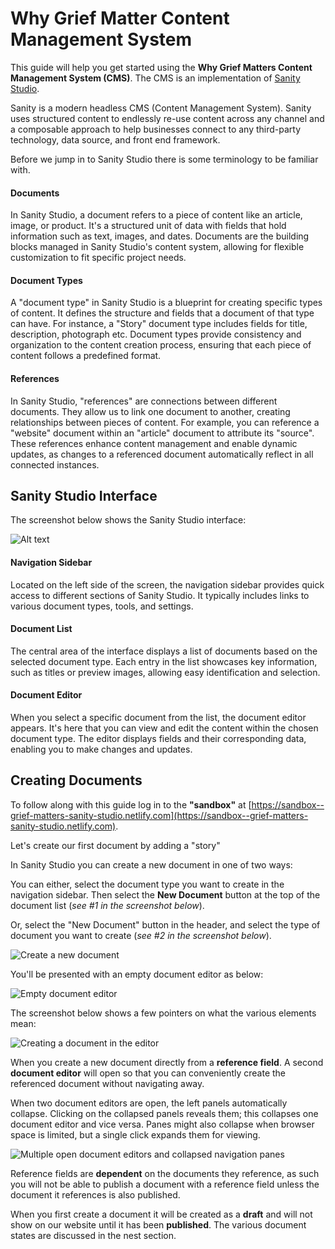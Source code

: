 <!-- # Why Grief Matters Content Management System (CMS)

## Getting Started (Content Editors)

The Sanity CMS has a simple, intuitive, customizable interface that we can tailor to our needs.

### Quick Start

In Sanity, each piece of content is called a **"document"**. The types of content listed in the left-most column such as "Articles" and "Books" are our **"document types"**. A "document type" is essentially a template that allows us to create pieces of content that conform to a specific shape. For example, our "Book" document type has an "ISBN" field and an "Author" field but our "Website" document type does not.

A document type can even use other document types as part of its definition, or even reference other documents.

This technique allows us to create relationships between different documents. The best example of this is with our "Category" type. Not only do all of out resource document types have a "Categories" field to which one or more "category" documents can be assigned, but also, each "category" itself can have "Child Categories".

### Interface Overview

This is the Sanity Studio interface:

![Alt text](img/studio-overview.png)

The left hand column entitled **Content** is where all of our content resides.

When we select a document type in the left-hand column, the center column will be populated with all of the documents that we have created using that document type.

When we select a document from the list, the document editing pane will show over on the right.

Occasionally you will be able to create further documents of a specific type inside of another document.

![Alt text](img/new-document-from-field.png)

In the example above, we're creating a new "Website" document from the "Source" field of a "Book" document. Once created, the "Website" document will be available in the same way as if you were to create a "Website" document from scratch.

You may also notice that because we have to document panes open at once, the other columns have collapsed. If you need to focus on a single column you activate this collapsing of columns manually by clicking the heading of the column you want to minimize.

## Creating Documents

To create a document select the 'New document' button from either the top left of the interface (this will let you pick the document type you wish to create) or the 'New Document' button at the top of a document list. That button will create a document of that specific type.

![Alt text](img/create-doc.png)

Your document will initially be saved as a "draft" indicated by a yellow pencil icon in the bottom-left of the document editing pane. Changes in Sanity are saved constantly - so you can leave and come back to the document if you're not finished with your changes.

When you are ready for your document to be published to the website - you simply select "Publish" down on the bottom right.

## Document Editing

When you create a new document or select an existing one you will be presented with the document editing pane:

![Document editing pane](img/editing-pane.png)

When you start editing your document the changes made since it was created or last published will be tracked. Information is also available at the bottom for when the document was last published and how long since the last changes were made. To review any changes - you can click the pencil icon and they will be shown over on the right hand side. This additional menu let's you review (and revert) any changes made since the document was last published.

![Alt text](img/editing-documents.png)

We can even restore to an earlier version of a document by selecting the version menu in the top-right of the document pane, we can preview previous versions by selecting them from the menu and we can restore to a specific version by selecting "Restore".

![Alt text](img/restore-document.png)

## Document List

The document list shows us all of our documents for a given type.

For convenience, there are a number of icons that indicate the status of a document.

![Document status icons in the document list](img/status.png)

If the document is one of our internet resource types there will be a status icon to the left of the document title. Documents with this icon will contain a toggle with the label **Resource has been checked for errors**.

![Resource validation toggle](img/resource-check.png)

This is a temporary feature that we need whilst we sanitize the resources imported automatically from the original Word document version of the guide.

Documents that have been checked and validated will show a green checked circle icon.

To the right of the title are the "Published" (up arrow icon) and "Edited" (pencil icon) icons.

The published icon describes whether a document has been published. It is green when a document is published, and grey when it is unpublished. A document will only show on the website when it has been published in the CMS.

The edited icon describes whether the document currently has unpublished changes.

**_IMPORTANT: Sanity saves all changes on the fly. This means you can make many changes to many documents leaving them in a "draft" like state. Your changes will not be "live" until you have published._**

Once we have made changes to our document we will see that the "Publish" button turns green. Any changes we make to a document are saved, but they will not be reflected on our website until they have been "published". This means that we can work on changes to content without affecting the live website.

To the right of the publish button there is a menu that gives us a number of options depending on the state of the document.

![Alt text](img/options.png)

### Publish/Unpublish

Publishing a document will mark the document and any saved changes as ready for publishing to our website. Unpublish will mark the document as not ready. Unpublished documents will not be visible on the website.

### Discard Changes

When a document has saved changes but those changes have not yet been published (indicated by a yellow pencil icon in the document list) - then the changes can be discarded - and the document will revert to its last published version.

### Duplicate

DO NOT USE - This button is to be removed!!! We should not have duplicate resources within the CMS!!!

### Delete

This will delete a document from the CMS - use with care.

### Convert Resource

This will allow you to convert certain document types from one type to another - this will help where resources have been created as one type but are later identified as being another.

**_IMPORTANT: Some information may be lost during the conversion process - such as if you convert a 'Book' to an 'Article' - the ISBN and Author fields will be removed_**














# Why Grief Matters Sanity Studio User Guide

Sanity Studio has a simple, intuitive, interface built specifically for our needs.

This user guide aims to take you from zero-knowledge of Sanity Studio to creating and editing content in the shortest possible time.

We have a **"sandbox"** environment available so you can get accustomed to Sanity without affecting live data. Log in using your usual Sanity account at: [https://sanbox--grief-matters-cms.netlify.com](https://sanbox--grief-matters-cms.netlify.com)

Before we jump in to Sanity Studio there is some terminology to be familiar with.

### Documents

In Sanity Studio, a document refers to a piece of content like an article, image, or product. It's a structured unit of data with fields that hold information such as text, images, and dates. Documents are the building blocks managed in Sanity Studio's content system, allowing for flexible customization to fit specific project needs.

### Document Types

A "document type" in Sanity Studio is a blueprint for creating specific types of content. It defines the structure and fields that a document of that type can have. For instance, a "Story" document type includes fields for title, description, photograph etc. Document types provide consistency and organization to the content creation process, ensuring that each piece of content follows a predefined format.

### References

In Sanity Studio, "references" are connections between different documents. They allow us to link one document to another, creating relationships between pieces of content. For example, you can reference a "website" document within an "article" document to attribute its "source". These references enhance content management and enable dynamic updates, as changes to a referenced document automatically reflect in all connected instances.

## Sanity Studio Interface

The screenshot below shows the Sanity Studio interface:

![Alt text](img/ui-overview.png)

#### Navigation Sidebar

Located on the left side of the screen, the navigation sidebar provides quick access to different sections of Sanity Studio. It typically includes links to various document types, tools, and settings.

#### Document List

The central area of the interface displays a list of documents based on the selected document type. Each entry in the list showcases key information, such as titles or preview images, allowing easy identification and selection.

#### Document Editor

When you select a specific document from the list, the document editor appears. It's here that you can view and edit the content within the chosen document type. The editor displays fields and their corresponding data, enabling you to make changes and updates.

When you access a **reference** on a document (i.e. a linked **document**). A second **document editor** will open so that you can conveniently edit the referenced document without navigating away.

When two document editors are open, the left panels automatically collapse. Clicking on the collapsed panels reveals them; this collapses one document editor and vice versa. Panes might also collapse when browser space is limited, but a single click expands them for viewing.

![Multiple open document editors and collapsed navigation panes](img/two-editors.png)

## Creating Documents

To follow along with this guide log in to the **"sandbox"** at [https://sanbox--grief-matters-cms.netlify.com](https://sanbox--grief-matters-cms.netlify.com).

Let's create our first document by adding a "story"

In Sanity Studio you can create a new document in one of two ways:

1. Select the document type you want to create in the navigation sidebar. Then select the **New Document** button at the top of the document list.
2. Select the "New Document" button in the header, and select the type of document you want to create.

![Create a new document](img/create-doc.png) -->

# Why Grief Matter Content Management System

This guide will help you get started using the **Why Grief Matters Content Management System (CMS)**. The CMS is an implementation of [Sanity Studio](https://www.sanity.io/studio).

Sanity is a modern headless CMS (Content Management System). Sanity uses structured content to endlessly re-use content across any channel and a composable approach to help businesses connect to any third-party technology, data source, and front end framework.

Before we jump in to Sanity Studio there is some terminology to be familiar with.

#### Documents

In Sanity Studio, a document refers to a piece of content like an article, image, or product. It's a structured unit of data with fields that hold information such as text, images, and dates. Documents are the building blocks managed in Sanity Studio's content system, allowing for flexible customization to fit specific project needs.

#### Document Types

A "document type" in Sanity Studio is a blueprint for creating specific types of content. It defines the structure and fields that a document of that type can have. For instance, a "Story" document type includes fields for title, description, photograph etc. Document types provide consistency and organization to the content creation process, ensuring that each piece of content follows a predefined format.

#### References

In Sanity Studio, "references" are connections between different documents. They allow us to link one document to another, creating relationships between pieces of content. For example, you can reference a "website" document within an "article" document to attribute its "source". These references enhance content management and enable dynamic updates, as changes to a referenced document automatically reflect in all connected instances.

## Sanity Studio Interface

The screenshot below shows the Sanity Studio interface:

![Alt text](img/ui-overview.png)

#### Navigation Sidebar

Located on the left side of the screen, the navigation sidebar provides quick access to different sections of Sanity Studio. It typically includes links to various document types, tools, and settings.

#### Document List

The central area of the interface displays a list of documents based on the selected document type. Each entry in the list showcases key information, such as titles or preview images, allowing easy identification and selection.

#### Document Editor

When you select a specific document from the list, the document editor appears. It's here that you can view and edit the content within the chosen document type. The editor displays fields and their corresponding data, enabling you to make changes and updates.

## Creating Documents

To follow along with this guide log in to the **"sandbox"** at [https://sandbox--grief-matters-sanity-studio.netlify.com](https://sandbox--grief-matters-sanity-studio.netlify.com).

Let's create our first document by adding a "story"

In Sanity Studio you can create a new document in one of two ways:

You can either, select the document type you want to create in the navigation sidebar. Then select the **New Document** button at the top of the document list (_see #1 in the screenshot below_).

Or, select the "New Document" button in the header, and select the type of document you want to create (_see #2 in the screenshot below_).

![Create a new document](img/create-doc.png)

You'll be presented with an empty document editor as below:

![Empty document editor](img/new-document@2x.png)

The screenshot below shows a few pointers on what the various elements mean:

![Creating a document in the editor](img/new-doc-editing.png)

When you create a new document directly from a **reference field**. A second **document editor** will open so that you can conveniently create the referenced document without navigating away.

When two document editors are open, the left panels automatically collapse. Clicking on the collapsed panels reveals them; this collapses one document editor and vice versa. Panes might also collapse when browser space is limited, but a single click expands them for viewing.

![Multiple open document editors and collapsed navigation panes](img/two-editors.png)

Reference fields are **dependent** on the documents they reference, as such you will not be able to publish a document with a reference field unless the document it references is also published.

When you first create a document it will be created as a **draft** and will not show on our website until it has been **published**. The various document states are discussed in the nest section.
